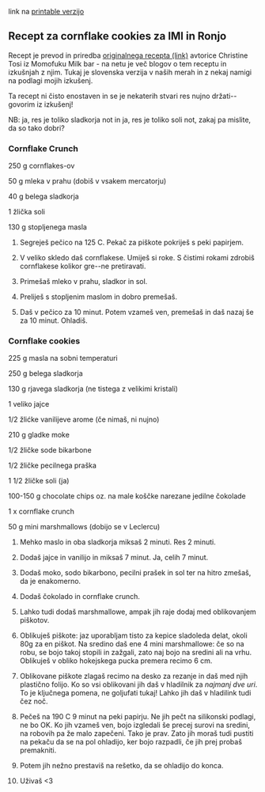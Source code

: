 link na [printable verzijo](cornflake_cookies.pdf)

## Recept za cornflake cookies za IMI in Ronjo

Recept je prevod in priredba [originalnega recepta (link)](https://wearenotmartha.com/momofuku-milk-bars-cornflake-chip-marshmallow-cookies/) avtorice Christine Tosi iz Momofuku Milk bar - na netu je več blogov o tem receptu in izkušnjah z njim. Tukaj je slovenska verzija v naših merah in z nekaj namigi na podlagi mojih izkušenj. 

Ta recept ni čisto enostaven in se je nekaterih stvari res nujno držati--govorim iz izkušenj!

NB: ja, res je toliko sladkorja not in ja, res je toliko soli not, zakaj pa mislite, da so tako dobri?

### Cornflake Crunch

250 g cornflakes-ov

50 g mleka v prahu (dobiš v vsakem mercatorju)

40 g belega sladkorja

1 žlička soli

130 g stopljenega masla


1. Segreješ pečico na 125 C. Pekač za piškote pokriješ s peki papirjem. 

2. V veliko skledo daš cornflakese. Umiješ si roke. S čistimi rokami zdrobiš cornflakese kolikor gre--ne pretiravati. 
3. Primešaš mleko v prahu, sladkor in sol.

4. Preliješ s stopljenim maslom in dobro premešaš. 

5. Daš v pečico za 10 minut. Potem vzameš ven, premešaš in daš nazaj še za 10 minut.  Ohladiš. 

### Cornflake cookies

225 g masla na sobni temperaturi

250 g belega sladkorja

130 g rjavega sladkorja (ne tistega z velikimi kristali)

1 veliko jajce

1/2 žlićke vanilijeve arome (če nimaš, ni nujno)

210 g gladke moke 

1/2 žličke sode bikarbone

1/2 žličke pecilnega praška

1 1/2 žličke soli (ja)

100-150 g chocolate chips oz. na male koščke narezane jedilne čokolade

1 x cornflake crunch

50 g mini marshmallows (dobijo se v Leclercu)


1. Mehko maslo in oba sladkorja miksaš 2 minuti. Res 2 minuti.

2. Dodaš jajce in vanilijo in miksaš 7 minut. Ja, celih 7 minut. 

3. Dodaš moko, sodo bikarbono, pecilni prašek in sol ter na hitro zmešaš, da je enakomerno.

4. Dodaš čokolado in cornflake crunch. 

5. Lahko tudi dodaš marshmallowe, ampak jih raje dodaj med oblikovanjem piškotov. 

6. Oblikuješ piškote: jaz uporabljam tisto za kepice sladoleda delat, okoli 80g za en piškot. Na sredino daš ene 4 mini marshmallowe: če so na robu, se bojo takoj stopili in zažgali, zato naj bojo na sredini ali na vrhu. Oblikuješ v obliko hokejskega pucka premera recimo 6 cm. 

7. Oblikovane piškote zlagaš recimo na desko za rezanje in daš med njih plastično folijo. Ko so vsi oblikovani jih daš v hladilnik za *najmanj dve uri*. To je ključnega pomena, ne goljufati tukaj! Lahko jih daš v hladilink tudi čez noč.

8. Pečeš na 190 C 9 minut na peki papirju. Ne jih pečt na silikonski podlagi, ne bo OK. Ko jih vzameš ven, bojo izgledali še precej surovi na sredini, na robovih pa že malo zapečeni. Tako je prav. Zato jih moraš tudi pustiti na pekaču da se na pol ohladijo, ker bojo razpadli, če jih prej probaš premakniti. 

9. Potem jih nežno prestaviš na rešetko, da se ohladijo do konca. 

10. Uživaš <3

